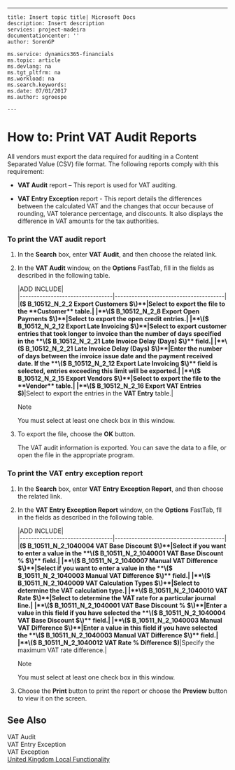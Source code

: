 ---
    title: Insert topic title| Microsoft Docs
    description: Insert description
    services: project-madeira
    documentationcenter: ''
    author: SorenGP

    ms.service: dynamics365-financials
    ms.topic: article
    ms.devlang: na
    ms.tgt_pltfrm: na
    ms.workload: na
    ms.search.keywords:
    ms.date: 07/01/2017
    ms.author: sgroespe

    ---
# How to: Print VAT Audit Reports
All vendors must export the data required for auditing in a Content Separated Value \(CSV\) file format. The following reports comply with this requirement:  
  
-   **VAT Audit**  report – This report is used for VAT auditing.  
  
-   **VAT Entry Exception** report - This report details the differences between the calculated VAT and the changes that occur because of rounding, VAT tolerance percentage, and discounts. It also displays the difference in VAT amounts for the tax authorities.  
  
### To print the VAT audit report  
  
1.  In the **Search** box, enter **VAT Audit**, and then choose the related link.  
  
2.  In the **VAT Audit** window, on the **Options** FastTab, fill in the fields as described in the following table.  
  
    |ADD INCLUDE<!--[!INCLUDE[bp_tablefield](../../includes/bp_tabledescription_md.md)]-->|  
    |---------------------------------|---------------------------------------|  
    |**\($ B\_10512\_N\_2\_2 Export Customers $\)**|Select to export the file to the **Customer** table.|  
    |**\($ B\_10512\_N\_2\_8 Export Open Payments $\)**|Select to export the open credit entries.|  
    |**\($ B\_10512\_N\_2\_12 Export Late Invoicing $\)**|Select to export customer entries that took longer to invoice than the number of days specified in the **\($ B\_10512\_N\_2\_21 Late Invoice Delay \(Days\) $\)** field.|  
    |**\($ B\_10512\_N\_2\_21 Late Invoice Delay \(Days\) $\)**|Enter the number of days between the invoice issue date and the payment received date. If the **\($ B\_10512\_N\_2\_12 Export Late Invoicing $\)** field is selected, entries exceeding this limit will be exported.|  
    |**\($ B\_10512\_N\_2\_15 Export Vendors $\)**|Select to export the file to the **Vendor** table.|  
    |**\($ B\_10512\_N\_2\_16 Export VAT Entries $\)**|Select to export the entries in the **VAT Entry** table.|  
  
    > [!NOTE]  
    >  You must select at least one check box in this window.  
  
3.  To export the file, choose the **OK** button.  
  
     The VAT audit information is exported. You can save the data to a file, or open the file in the appropriate program.  
  
### To print the VAT entry exception report  
  
1.  In the **Search** box, enter **VAT Entry Exception Report**, and then choose the related link.  
  
2.  In the **VAT Entry Exception Report** window, on the **Options** FastTab, fll in the fields as described in the following table.  
  
    |ADD INCLUDE<!--[!INCLUDE[bp_tablefield](../../includes/bp_tabledescription_md.md)]-->|  
    |---------------------------------|---------------------------------------|  
    |**\($ B\_10511\_N\_2\_1040004 VAT Base Discount $\)**|Select if you want to enter a value in the **\($ B\_10511\_N\_2\_1040001 VAT Base Discount % $\)** field.|  
    |**\($ B\_10511\_N\_2\_1040007 Manual VAT Difference $\)**|Select if you want to enter a value in the **\($ B\_10511\_N\_2\_1040003 Manual VAT Difference $\)** field.|  
    |**\($ B\_10511\_N\_2\_1040009 VAT Calculation Types $\)**|Select to determine the VAT calculation type.|  
    |**\($ B\_10511\_N\_2\_1040010 VAT Rate $\)**|Select to determine the VAT rate for a particular journal line.|  
    |**\($ B\_10511\_N\_2\_1040001 VAT Base Discount % $\)**|Enter a value in this field if you have selected the **\($ B\_10511\_N\_2\_1040004 VAT Base Discount $\)** field.|  
    |**\($ B\_10511\_N\_2\_1040003 Manual VAT Difference $\)**|Enter a value in this field if you have selected the **\($ B\_10511\_N\_2\_1040003 Manual VAT Difference $\)** field.|  
    |**\($ B\_10511\_N\_2\_1040012 VAT Rate % Difference $\)**|Specify the maximum VAT rate difference.|  
  
    > [!NOTE]  
    >  You must select at least one check box in this window.  
  
3.  Choose the **Print** button to print the report or choose the **Preview** button to view it on the screen.  
  
## See Also  
 VAT Audit   
 VAT Entry Exception   
 VAT Exception   
 [United Kingdom Local Functionality](../FullExperience/united-kingdom-local-functionality.md)
